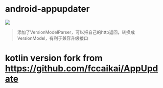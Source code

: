 # android-appupdater
[![](https://jitpack.io/v/menghx/android-appupdater.svg)](https://jitpack.io/#menghx/android-appupdater)

> 添加了VersionModelParser，可以把自己的http返回，转换成VersionModel，有利于兼容升级接口

# kotlin version fork from https://github.com/fccaikai/AppUpdate
